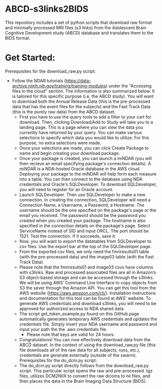 # ABCD-s3links2BIDS
This repository includes a set of python scripts that download raw format and minimally processed MRI files (s3 links) from the Adolescent Brain Cognitive Development study (ABCD) database and translates them to the BIDS format.
# Get Started:
Prerequisites for the download_raw.py script:
- Follow the NDAR tutorials (https://data-archive.nimh.nih.gov/training/training-modules) under the "Accessing files in the cloud" section. The information is also summarized below. It is tailored for this specific purpose (i.e. the ABCD study). You will want to download both the Annual Release Data (this is the pre-processed data that has the event files for the subjects) and the Fast Track Data (this is the purely raw data) from the ABCD dataset.
  - First you have to use the query tools to add a filter to your cart for download. Then, clicking Download/Add to Study will take you to a landing page. This is a page where you can view the data you currently have returned by your query. You can make various selections to specify which data you would like to utilize. For this purpose, no extra selections were made.
  - Once your selections are made, you can click Create Package to name and begin creating your download package.
  - Once your package is created, you can launch a miNDAR (you will then recieve an email specifying package's connection details). A miNDAR is a NDA-hosted Oracle database in the AWS cloud. Deploying your package to the miNDAR will help form each measure into a table. You can then connect to the database using NDA credentials and Oracle's SQLDeveloper. To download SQLDeveloper, you will need to register for an Oracle account.
  - Launch SQLDeveloper. Then use SQLDeveloper to make a new connection. In creating the connection, SQLDeveloper will need a Connection Name, a Username, a Password, a Hostname. The username should be the one specified on the package's page or the email you received. The password should be the password you created when you created your package. The hostname is also specified in the connection details on the package's page. Select ServiceName instead of SID and input ORCL. The port should be 1521. Test the connection. If it succeeds, save it.
  - Now, you will want to export the datatables from SQLDeveloper to csv files. Use the export bar at the top of the SQLDeveloper page.
  - From the exported csv files, we only need the fmriresults01 table (with the pre-processed data) and the image03 table (with the Fast Track Data).
  - Please note that the fmriresults01 and image03 csvs have columns with s3links. Raw and processed associated files are all in Amazon’s S3 object-based storage and can be accessed through the s3links. We will be using AWS’ Command Line Interface to copy objects from S3 the sever through the Amazon API. You can get this tool from the AWS website (https://aws.amazon.com/cli/). Installation instructions and documentation for this tool can be found at AWS' website. To generate AWS credentials and download s3links, you will need to be approved for authorized access to NDA shared data.
  - The script get_token_example.py found on this GitHub page automatically generates temporary AWS credentials and updates the credentials file. Simply insert your NDA username and password and input your path the the .aws credentials file.
    - Please note that keys are valid for 24 hours.
  - Congratulations! You can now effectively download data from the ABCD dataset. In the context of using the download_raw.py file (this file downloads all of the raw data for all subjects, runs, etc.), credentials are generate externally (outside of the swarm).
Prerequisites for the do_dcm.py script:
  - The do_dcm.py script directly follows from the download_raw.py script. This particular script opens the raw and pre-processed .tgz files, utilizes DCM2NIIX to convert the raw dicoms to nii files, and then places the data in the Brain Imaging Data Structure (BIDS).
